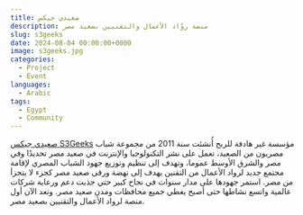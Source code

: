 ```yaml
---
title: صعيدي جيكس
description: منصة روّاد الأعمال والتقنيين بصعيد مصر
slug: s3geeks
date: 2024-08-04 00:00:00+0000
image: s3geeks.jpg
categories:
  - Project
  - Event
languages:
  - Arabic
tags:
  - Egypt
  - Community
---
```


 [صعيدي جيكس S3Geeks](https://s3geeks.com/) مؤسسة غير هادفة للربح أُنشئت سنة 2011 من مجموعة شباب مصريون من الصعيد، تعمل على نشر التكنولوجيا والإنترنت في صعيد مصر تحديدًا وفي مصر والشرق الأوسط عموما، وتهدف إلى تنظيم وتوزيع جهود الشباب المصري لإقامة مجتمع جديد لرواد الأعمال من التقنين يهدف إلى نهضة ورقى صعيد مصر كجزء لا يتجزأ من مصر. استمر جهودها على مدار سنوات في نجاح كبير حتي جذبت دعم ورعاية شركات عالمية واتسع نشاطها حتى أصبح يغطي جميع محافظات ومدن صعيد مصر. وتعد الآن أول منصة لرواد الأعمال والتقنيين بصعيد مصر.
